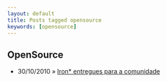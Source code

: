 ```yaml
---
layout: default
title: Posts tagged opensource
keywords: [opensource]
---
```

<h2 class="category">OpenSource</h2>
<ul class="posts">
<li>
<p>
<span class="date">30/10/2010</span> &raquo; 
<a href="/blog/iron-entregues-para-a-comunidade">Iron* entregues para a comunidade</a>
</p>
</li> 
</ul>
